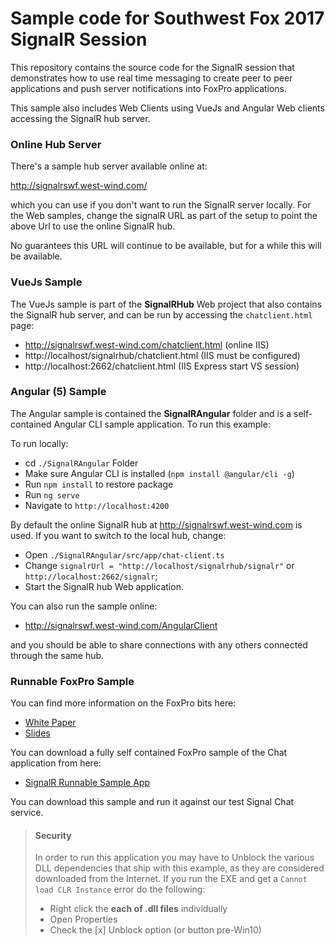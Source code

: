 # Sample code for Southwest Fox 2017 SignalR Session

This repository contains the source code for the SignalR session that demonstrates how to use real time messaging to create peer to peer applications and push server notifications into FoxPro applications.

This sample also includes Web Clients using VueJs and Angular Web clients accessing the SignalR hub server.

### Online Hub Server
There's a sample hub server available online at:

http://signalrswf.west-wind.com/     

which you can use if you don't want to run the SignalR server locally. For the Web samples, change the signalR URL as part of the setup to point the above Url to use the online SignalR hub.

No guarantees this URL will continue to be available, but for a while this will be available.


### VueJs Sample
The VueJs sample is part of the **SignalRHub** Web project that also contains the SignalR hub server,  and can be run by accessing the `chatclient.html` page:

* http://signalrswf.west-wind.com/chatclient.html (online IIS)
* http://localhost/signalrhub/chatclient.html (IIS must be configured)
* http://localhost:2662/chatclient.html (IIS Express start VS session)

### Angular (5) Sample
The Angular sample is contained the **SignalRAngular** folder and is a self-contained Angular CLI sample application. To run this example:

To run locally:

* cd `./SignalRAngular` Folder
* Make sure Angular CLI is installed (`npm install @angular/cli -g`)
* Run `npm install` to restore package
* Run `ng serve`
* Navigate to `http://localhost:4200`

By default the online SignalR hub at http://signalrswf.west-wind.com is used. If you want to switch to the local hub, change:

* Open `./SignalRAngular/src/app/chat-client.ts` 
* Change `signalrUrl = "http://localhost/signalrhub/signalr"` or `http://localhost:2662/signalr`;
* Start the SignalR hub Web application.

You can also run the sample online:

* http://signalrswf.west-wind.com/AngularClient

and you should be able to share connections with any others connected through the same hub.



### Runnable FoxPro Sample
You can find more information on the FoxPro bits here:

* [White Paper](https://bitbucket.org/RickStrahl/swfox16_signalr/raw/master/Documents/Strahl_SignalR.docx)
* [Slides](https://bitbucket.org/RickStrahl/swfox16_signalr/raw/master/Documents/Strahl_SignalR.pptx)

You can download a fully self contained FoxPro sample of the Chat application from here:

* [SignalR Runnable Sample App](https://bitbucket.org/RickStrahl/swfox16_signalr/raw/master/Build/SignalRSamples.zip)

You can download this sample and run it against our test Signal Chat service.

> #### Security 
> In order to run this application you may have to Unblock the various DLL dependencies that ship with this example, as they are considered downloaded from the Internet. If you run the EXE and get a `Cannot load CLR Instance` error do the following:
>
> * Right click the **each of .dll files** individually
> * Open Properties
> * Check the [x] Unblock option (or button pre-Win10)
